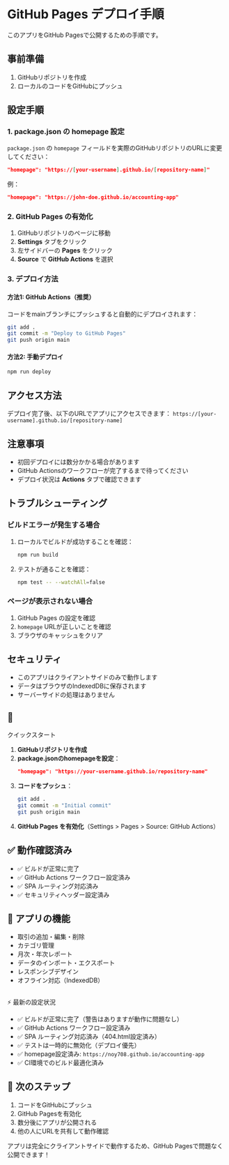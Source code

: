# GitHub Pages デプロイ手順

このアプリをGitHub Pagesで公開するための手順です。

## 事前準備

1. GitHubリポジトリを作成
2. ローカルのコードをGitHubにプッシュ

## 設定手順

### 1. package.json の homepage 設定

`package.json` の `homepage` フィールドを実際のGitHubリポジトリのURLに変更してください：

```json
"homepage": "https://[your-username].github.io/[repository-name]"
```

例：
```json
"homepage": "https://john-doe.github.io/accounting-app"
```

### 2. GitHub Pages の有効化

1. GitHubリポジトリのページに移動
2. **Settings** タブをクリック
3. 左サイドバーの **Pages** をクリック
4. **Source** で **GitHub Actions** を選択

### 3. デプロイ方法

#### 方法1: GitHub Actions（推奨）

コードをmainブランチにプッシュすると自動的にデプロイされます：

```bash
git add .
git commit -m "Deploy to GitHub Pages"
git push origin main
```

#### 方法2: 手動デプロイ

```bash
npm run deploy
```

## アクセス方法

デプロイ完了後、以下のURLでアプリにアクセスできます：
`https://[your-username].github.io/[repository-name]`

## 注意事項

- 初回デプロイには数分かかる場合があります
- GitHub Actionsのワークフローが完了するまで待ってください
- デプロイ状況は **Actions** タブで確認できます

## トラブルシューティング

### ビルドエラーが発生する場合

1. ローカルでビルドが成功することを確認：
   ```bash
   npm run build
   ```

2. テストが通ることを確認：
   ```bash
   npm test -- --watchAll=false
   ```

### ページが表示されない場合

1. GitHub Pages の設定を確認
2. `homepage` URLが正しいことを確認
3. ブラウザのキャッシュをクリア

## セキュリティ

- このアプリはクライアントサイドのみで動作します
- データはブラウザのIndexedDBに保存されます
- サーバーサイドの処理はありません
## 🚀 
クイックスタート

1. **GitHubリポジトリを作成**
2. **package.jsonのhomepageを設定**：
   ```json
   "homepage": "https://your-username.github.io/repository-name"
   ```
3. **コードをプッシュ**：
   ```bash
   git add .
   git commit -m "Initial commit"
   git push origin main
   ```
4. **GitHub Pages を有効化**（Settings > Pages > Source: GitHub Actions）

## ✅ 動作確認済み

- ✅ ビルドが正常に完了
- ✅ GitHub Actions ワークフロー設定済み
- ✅ SPA ルーティング対応済み
- ✅ セキュリティヘッダー設定済み

## 📱 アプリの機能

- 取引の追加・編集・削除
- カテゴリ管理
- 月次・年次レポート
- データのインポート・エクスポート
- レスポンシブデザイン
- オフライン対応（IndexedDB）
##
 ⚡ 最新の設定状況

- ✅ ビルドが正常に完了（警告はありますが動作に問題なし）
- ✅ GitHub Actions ワークフロー設定済み
- ✅ SPA ルーティング対応済み（404.html設定済み）
- ✅ テストは一時的に無効化（デプロイ優先）
- ✅ homepage設定済み: `https://noy708.github.io/accounting-app`
- ✅ CI環境でのビルド最適化済み

## 🎯 次のステップ

1. コードをGitHubにプッシュ
2. GitHub Pagesを有効化
3. 数分後にアプリが公開される
4. 他の人にURLを共有して動作確認

アプリは完全にクライアントサイドで動作するため、GitHub Pagesで問題なく公開できます！